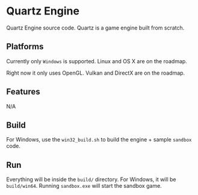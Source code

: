 # Quartz Engine
Quartz Engine source code. Quartz is a game engine built from scratch.


## Platforms
Currently only `Windows` is supported. Linux and OS X are on the roadmap.

Right now it only uses OpenGL. Vulkan and DirectX are on the roadmap.

## Features
N/A

## Build
For Windows, use the `win32_build.sh` to build the engine + sample `sandbox` code.

## Run
Everything will be inside the `build/` directory. For Windows, it will be `build/win64`. Running `sandbox.exe` will start the sandbox game.